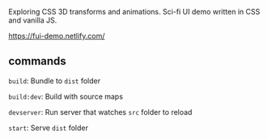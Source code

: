 Exploring CSS 3D transforms and animations. Sci-fi UI demo written in CSS and vanilla JS.

https://fui-demo.netlify.com/

## commands

`build`: Bundle to `dist` folder

`build:dev`: Build with source maps

`devserver`: Run server that watches `src` folder to reload

`start`: Serve `dist` folder
